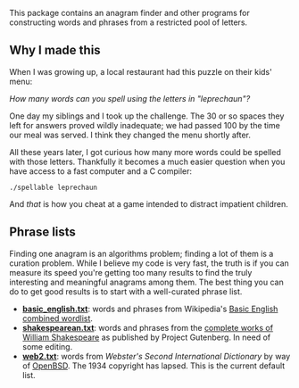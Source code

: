 This package contains an anagram finder and other programs for constructing words and phrases from a restricted pool of letters.


## Why I made this

When I was growing up, a local restaurant had this puzzle on their kids' menu:

*How many words can you spell using the letters in "leprechaun"?*

One day my siblings and I took up the challenge. The 30 or so spaces they left for answers proved wildly inadequate; we had passed 100 by the time our meal was served. I think they changed the menu shortly after.

All these years later, I got curious how many more words could be spelled with those letters. Thankfully it becomes a much easier question when you have access to a fast computer and a C compiler:

`./spellable leprechaun`

And *that* is how you cheat at a game intended to distract impatient children.


## Phrase lists

Finding one anagram is an algorithms problem; finding a lot of them is a curation problem. While I believe my code is very fast, the truth is if you can measure its speed you're getting too many results to find the truly interesting and meaningful anagrams among them. The best thing you can do to get good results is to start with a well-curated phrase list.

* **[basic_english.txt](basic_english.txt)**: words and phrases from Wikipedia's [Basic English combined wordlist](https://simple.wikipedia.org/wiki/Wikipedia:Basic_English_combined_wordlist).
* **[shakespearean.txt](shakespearean.txt)**: words and phrases from the [complete works of William Shakespeare](https://gutenberg.org/ebooks/100) as published by Project Gutenberg. In need of some editing.
* **[web2.txt](web2.txt)**: words from *Webster's Second International Dictionary* by way of [OpenBSD](https://cvsweb.openbsd.org/src/share/dict/). The 1934 copyright has lapsed. This is the current default list.
